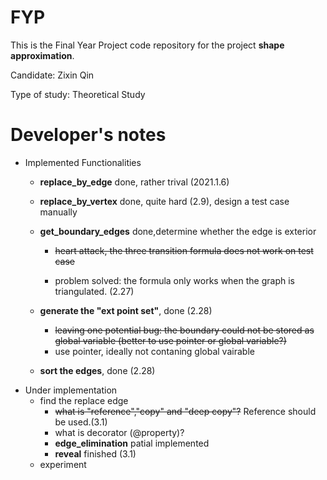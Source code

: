 # FYP
This is the Final Year Project code repository for the project **shape approximation**.

Candidate: Zixin Qin

Type of study: Theoretical Study

# Developer's notes

- Implemented Functionalities
  - **replace_by_edge** done, rather trival (2021.1.6)
  - **replace_by_vertex** done, quite hard (2.9), design a test case manually
  - **get_boundary_edges** done,determine whether the edge is exterior
     
     - ~~heart attack, the three transition formula does not work on test case~~
     
     - problem solved: the formula only works when the graph is triangulated. (2.27)
   -  **generate the "ext point set"**, done (2.28)
       -  ~~leaving one potential bug: the boundary could not be stored as global variable (better to use pointer or global variable?)~~
        - use pointer, ideally not contaning global vairable
   -  **sort the edges**, done (2.28)
- Under implementation 
   - find the replace edge
      - ~~what is "reference","copy" and "deep copy"?~~ Reference should be used.(3.1)
      - what is decorator (@property)?
      - **edge_elimination** patial implemented
      - **reveal** finished (3.1)
   - experiment


